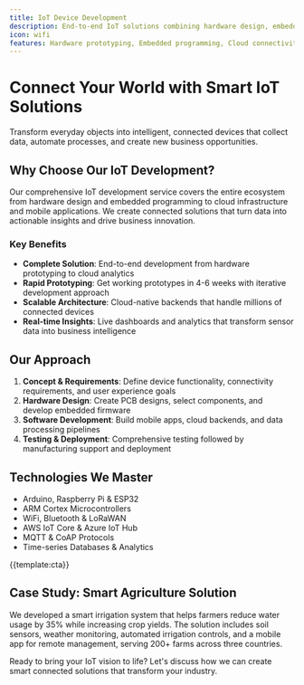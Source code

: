 ```yaml
---
title: IoT Device Development
description: End-to-end IoT solutions combining hardware design, embedded programming, cloud connectivity, and mobile applications for smart connected devices
icon: wifi
features: Hardware prototyping, Embedded programming, Cloud connectivity, Mobile app integration, Sensor integration, Data analytics
---
```


# Connect Your World with Smart IoT Solutions

Transform everyday objects into intelligent, connected devices that collect data, automate processes, and create new business opportunities.

## Why Choose Our IoT Development?

Our comprehensive IoT development service covers the entire ecosystem from hardware design and embedded programming to cloud infrastructure and mobile applications. We create connected solutions that turn data into actionable insights and drive business innovation.

### Key Benefits

- **Complete Solution**: End-to-end development from hardware prototyping to cloud analytics
- **Rapid Prototyping**: Get working prototypes in 4-6 weeks with iterative development approach
- **Scalable Architecture**: Cloud-native backends that handle millions of connected devices
- **Real-time Insights**: Live dashboards and analytics that transform sensor data into business intelligence

## Our Approach

1. **Concept & Requirements**: Define device functionality, connectivity requirements, and user experience goals
2. **Hardware Design**: Create PCB designs, select components, and develop embedded firmware
3. **Software Development**: Build mobile apps, cloud backends, and data processing pipelines
4. **Testing & Deployment**: Comprehensive testing followed by manufacturing support and deployment

## Technologies We Master

- Arduino, Raspberry Pi & ESP32
- ARM Cortex Microcontrollers
- WiFi, Bluetooth & LoRaWAN
- AWS IoT Core & Azure IoT Hub
- MQTT & CoAP Protocols
- Time-series Databases & Analytics

{{template:cta}}

## Case Study: Smart Agriculture Solution

We developed a smart irrigation system that helps farmers reduce water usage by 35% while increasing crop yields. The solution includes soil sensors, weather monitoring, automated irrigation controls, and a mobile app for remote management, serving 200+ farms across three countries.

Ready to bring your IoT vision to life? Let's discuss how we can create smart connected solutions that transform your industry.
